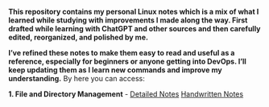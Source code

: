 **This repository contains my personal Linux notes which is a mix of what I learned while studying with improvements I made along the way. First drafted while learning with ChatGPT and other sources and then carefully edited, reorganized, and polished by me.**
 
 **I’ve refined these notes to make them easy to read and useful as a reference, especially for beginners or anyone getting into DevOps. I’ll keep updating them as I learn new commands and improve my understanding.**
By here you can access:

**1. File and Directory Management** - [Detailed Notes](./Linux%20Commands/01_File%20and%20Directory%20Management/Detailed%20notes.md) [Handwritten Notes](././Linux%20Commands/01_File%20and%20Directory%20Management/Detailed%20notes.md)











